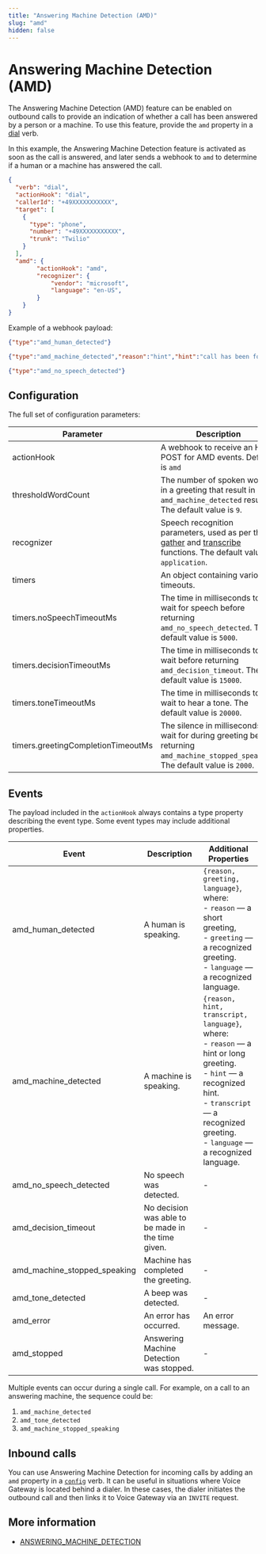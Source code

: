 ```yaml
---
title: "Answering Machine Detection (AMD)"
slug: "amd"
hidden: false
---
```


# Answering Machine Detection (AMD)

The Answering Machine Detection (AMD) feature can be enabled on outbound calls to provide an indication of whether a call has been answered by a person or a machine. To use this feature, provide the `amd` property in a [dial](dial.md) verb.

In this example, the Answering Machine Detection feature is activated as soon as the call is answered, and later sends a webhook to `amd` to determine if a human or a machine has answered the call.

```json
{
  "verb": "dial",
  "actionHook": "dial",
  "callerId": "+49XXXXXXXXXXX",
  "target": [
    {
      "type": "phone",
      "number": "+49XXXXXXXXXXX",
      "trunk": "Twilio"
    }
  ],
  "amd": {
        "actionHook": "amd",
        "recognizer": {
            "vendor": "microsoft",
            "language": "en-US",
        }
    }
}
```

Example of a webhook payload:

```json
{"type":"amd_human_detected"} 

{"type":"amd_machine_detected","reason":"hint","hint":"call has been forwarded","language":"en-us"}

{"type":"amd_no_speech_detected"}
```

## Configuration

The full set of configuration parameters:

| Parameter                          | Description                                                                                                                                       | Required |
|------------------------------------|---------------------------------------------------------------------------------------------------------------------------------------------------|----------|
| actionHook                         | A webhook to receive an HTTP POST for AMD events. Default is `amd`                                                                                | Yes      |
| thresholdWordCount                 | The number of spoken words in a greeting that result in an `amd_machine_detected` result. The default value is `9`.                               | No       |
| recognizer                         | Speech recognition parameters, used as per the [gather](gather.md) and [transcribe](transcribe.md) functions. The default value is `application`. | No       |
| timers                             | An object containing various timeouts.                                                                                                            | No       |
| timers.noSpeechTimeoutMs           | The time in milliseconds to wait for speech before returning `amd_no_speech_detected`. The default value is `5000`.                               | No       |
| timers.decisionTimeoutMs           | The time in milliseconds to wait before returning `amd_decision_timeout`. The default value is `15000`.                                           | No       |
| timers.toneTimeoutMs               | The time in milliseconds to wait to hear a tone. The default value is `20000`.                                                                    | No       |
| timers.greetingCompletionTimeoutMs | The silence in milliseconds to wait for during greeting before returning `amd_machine_stopped_speaking`. The default value is `2000`.             | No       |

## Events

The payload included in the `actionHook` always contains a type property describing the event type. 
Some event types may include additional properties.

| Event                        | Description                                        | Additional Properties                                                                                                                                                                                                |
|------------------------------|----------------------------------------------------|----------------------------------------------------------------------------------------------------------------------------------------------------------------------------------------------------------------------|
| amd_human_detected           | A human is speaking.                               | `{reason, greeting, language}`, where: <br /> - `reason` — a short greeting, <br /> - `greeting` — a recognized greeting. <br /> - `language` — a recognized language.                                                     |
| amd_machine_detected         | A machine is speaking.                             | `{reason, hint, transcript, language}`, where: <br /> - `reason` — a hint or long greeting. <br /> - `hint` — a recognized hint. <br /> - `transcript` — a recognized greeting. <br /> - `language` — a recognized language. |
| amd_no_speech_detected       | No speech was detected.                            | -                                                                                                                                                                                                                    |
| amd_decision_timeout         | No decision was able to be made in the time given. | -                                                                                                                                                                                                                    |
| amd_machine_stopped_speaking | Machine has completed the greeting.                | -                                                                                                                                                                                                                    |
| amd_tone_detected            | A beep was detected.                               | -                                                                                                                                                                                                                    |
| amd_error                    | An error has occurred.                             | An error message.                                                                                                                                                                                                    |
| amd_stopped                  | Answering Machine Detection was stopped.           | -                                                                                                                                                                                                                    |

Multiple events can occur during a single call. For example, on a call to an answering machine, the sequence could be:

1. `amd_machine_detected`
2. `amd_tone_detected`
3. `amd_machine_stopped_speaking`

## Inbound calls

You can use Answering Machine Detection for incoming calls by adding an `amd` property in a [`config`](config.md) verb. It can be useful in situations where Voice Gateway is located behind a dialer. In these cases, the dialer initiates the outbound call and then links it to Voice Gateway via an `INVITE` request.

## More information

- [ANSWERING_MACHINE_DETECTION](../events/ANSWERING_MACHINE_DETECTION.md)